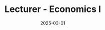 ---
title: "Lecturer - Economics I"
collection: teaching
type: "Undergraduate course"
permalink: /teaching/2025-autumn-teaching-9
excerpt: "This course provides an introduction to the main concepts of microeconomics and macroeconomics. You can visit the course website [here](https://github.com/francoriottini/EcoIUdeSA) where you will find the syllabus, readings, and other materials (in spanish). I also weekly upload updated slides."
venue: "Universidad de San Andres, Department of Economics"
date: 2025-03-01
location: "Buenos Aires, Argentina"
---